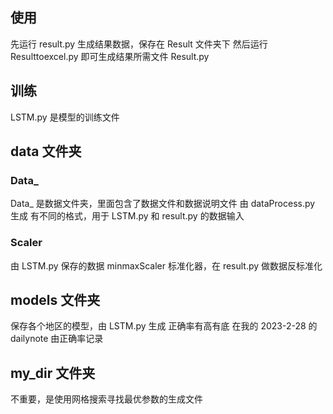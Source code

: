 ## 使用

先运行 result.py 生成结果数据，保存在 Result 文件夹下
然后运行 Resulttoexcel.py 即可生成结果所需文件 Result.py

## 训练

LSTM.py 是模型的训练文件

## data 文件夹

### Data\_

Data\_ 是数据文件夹，里面包含了数据文件和数据说明文件
由 dataProcess.py 生成 有不同的格式，用于 LSTM.py 和 result.py 的数据输入

### Scaler

由 LSTM.py 保存的数据 minmaxScaler 标准化器，在 result.py 做数据反标准化

## models 文件夹

保存各个地区的模型，由 LSTM.py 生成 正确率有高有底
在我的 2023-2-28 的 dailynote 由正确率记录

## my_dir 文件夹

不重要，是使用网格搜索寻找最优参数的生成文件
